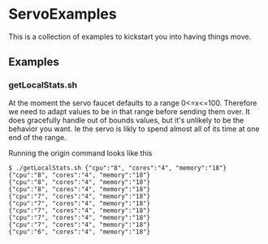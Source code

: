 # ServoExamples

This is a collection of examples to kickstart you into having things move.


## Examples

### getLocalStats.sh

At the moment the servo faucet defaults to a range 0<=x<=100. Therefore we need to adapt values to be in that range before sending them over. It does gracefully handle out of bounds values, but it's unlikely to be the behavior you want. Ie the servo is likly to spend almost all of its time at one end of the range.

Running the origin command looks like this

    $ ./getLocalStats.sh {"cpu":"8", "cores":"4", "memory":"18"}
    {"cpu":"8", "cores":"4", "memory":"18"}
    {"cpu":"8", "cores":"4", "memory":"18"}
    {"cpu":"8", "cores":"4", "memory":"18"}
    {"cpu":"7", "cores":"4", "memory":"18"}
    {"cpu":"7", "cores":"4", "memory":"18"}
    {"cpu":"7", "cores":"4", "memory":"18"}
    {"cpu":"7", "cores":"4", "memory":"18"}
    {"cpu":"7", "cores":"4", "memory":"18"}
    {"cpu":"6", "cores":"4", "memory":"18"}


